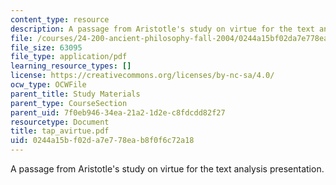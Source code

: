 ```yaml
---
content_type: resource
description: A passage from Aristotle's study on virtue for the text analysis presentation.
file: /courses/24-200-ancient-philosophy-fall-2004/0244a15bf02da7e778eab8f0f6c72a18_tap_avirtue.pdf
file_size: 63095
file_type: application/pdf
learning_resource_types: []
license: https://creativecommons.org/licenses/by-nc-sa/4.0/
ocw_type: OCWFile
parent_title: Study Materials
parent_type: CourseSection
parent_uid: 7f0eb946-34ea-21a2-1d2e-c8fdcdd82f27
resourcetype: Document
title: tap_avirtue.pdf
uid: 0244a15b-f02d-a7e7-78ea-b8f0f6c72a18
---
```

A passage from Aristotle's study on virtue for the text analysis presentation.